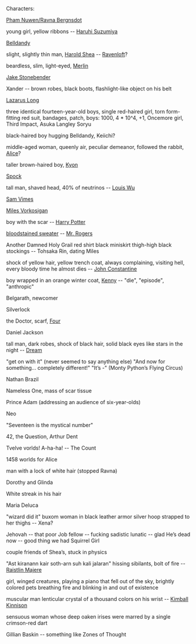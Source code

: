Characters:

[Pham Nuwen/Ravna Bergnsdot](https://en.wikipedia.org/wiki/A_Fire_Upon_the_Deep)

young girl, yellow ribbons -- [Haruhi Suzumiya](http://haruhi.wikia.com/wiki/Haruhi_Suzumiya)

[Belldandy](http://ah-my-goddess.wikia.com/wiki/Belldandy)

slight, slightly thin man, [Harold Shea](https://en.wikipedia.org/wiki/Harold_Shea) -- [Ravenloft](https://en.wikipedia.org/wiki/Ravenloft)?

beardless, slim, light-eyed, [Merlin](https://en.wikipedia.org/wiki/Merlin)

[Jake Stonebender](http://callahans.wikia.com/wiki/Jake_Stonebender)

Xander -- brown robes, black boots, flashlight-like object on his belt

[Lazarus Long](https://en.wikipedia.org/wiki/Lazarus_Long)

three identical fourteen-year-old boys, single red-haired girl, torn form-fitting red suit, bandages, patch, boys: 1000, 4 * 10^4, +1, Oncemore girl, Third Impact, Asuka Langley Soryu

black-haired boy hugging Belldandy, Keiichi?

middle-aged woman, queenly air, peculiar demeanor, followed the rabbit, [Alice](https://en.wikipedia.org/wiki/Alice%27s_Adventures_in_Wonderland)?

taller brown-haired boy, [Kyon](http://haruhi.wikia.com/wiki/Kyon)

[Spock](http://en.memory-alpha.wikia.com/wiki/Spock)

tall man, shaved head, 40% of neutrinos -- [Louis Wu](https://en.wikipedia.org/wiki/Louis_Wu)

[Sam Vimes](http://discworld.wikia.com/wiki/Samuel_Vimes)

[Miles Vorkosigan](https://en.wikipedia.org/?title=Miles_Vorkosigan)

boy with the scar -- [Harry Potter](http://harrypotter.wikia.com/wiki/Harry_Potter)

[bloodstained sweater](https://www.youtube.com/watch?v=4WgT9gy4zQA) -- [Mr. Rogers](https://en.wikipedia.org/wiki/Fred_Rogers)

Another Damned Holy Grail red shirt black miniskirt thigh-high black stockings -- Tohsaka Rin, dating Miles

shock of yellow hair, yellow trench coat, always complaining, visiting hell, every bloody time he almost dies -- [John Constantine](https://en.wikipedia.org/wiki/John_Constantine)

boy wrapped in an orange winter coat, [Kenny](https://en.wikipedia.org/?title=Kenny_McCormick) -- "die", "episode", "anthropic"

Belgarath, newcomer

Silverlock

the Doctor, scarf, [Four](https://en.wikipedia.org/wiki/Fourth_Doctor)

Daniel Jackson

tall man, dark robes, shock of black hair, solid black eyes like stars in the night -- [Dream](https://en.wikipedia.org/wiki/Dream_%28comics%29)

"get on with it" (never seemed to say anything else) "And now for something... completely different!" "It’s -" (Monty Python’s Flying Circus)

Nathan Brazil

Nameless One, mass of scar tissue

Prince Adam (addressing an audience of six-year-olds)

Neo

"Seventeen is the mystical number"

42, the Question, Arthur Dent

Tvelve vorlds! A-ha-ha! -- The Count

1458 worlds for Alice

man with a lock of white hair (stopped Ravna)

Dorothy and Glinda

White streak in his hair

Maria Deluca

"wizard did it" buxom woman in black leather armor silver hoop strapped to her thighs -- Xena?

Jehovah -- that poor Job fellow -- fucking sadistic lunatic -- glad He’s dead now -- good thing we had Squirrel Girl

couple friends of Shea’s, stuck in physics

"Ast kiranann kair soth-arn suh kali jalaran" hissing sibilants, bolt of fire -- [Raistlin Majere](https://en.wikipedia.org/wiki/Raistlin_Majere)

girl, winged creatures, playing a piano that fell out of the sky, brightly colored pets breathing fire and blinking in and out of existence

muscular man lenticular crystal of a thousand colors on his wrist -- [Kimball Kinnison](https://en.wikipedia.org/wiki/Lensman_series)

sensuous woman whose deep oaken irises were marred by a single crimson-red dart

Gillian Baskin -- something like Zones of Thought
